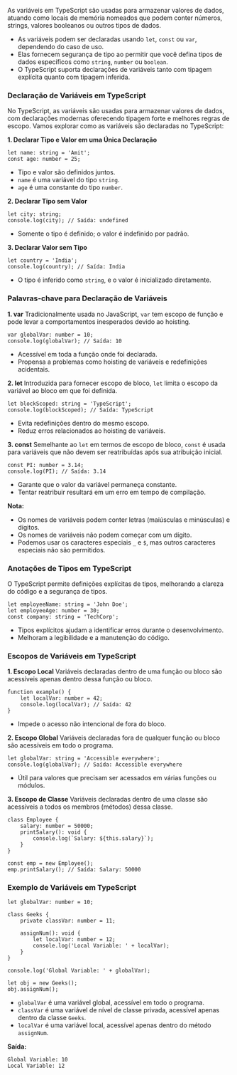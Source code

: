 
As variáveis em TypeScript são usadas para armazenar valores de dados, atuando como locais de memória nomeados que podem conter números, strings, valores booleanos ou outros tipos de dados.

- As variáveis podem ser declaradas usando `let`, `const` ou `var`, dependendo do caso de uso.
- Elas fornecem segurança de tipo ao permitir que você defina tipos de dados específicos como `string`, `number` ou `boolean`.
- O TypeScript suporta declarações de variáveis tanto com tipagem explícita quanto com tipagem inferida.

### **Declaração de Variáveis em TypeScript**

No TypeScript, as variáveis são usadas para armazenar valores de dados, com declarações modernas oferecendo tipagem forte e melhores regras de escopo. Vamos explorar como as variáveis são declaradas no TypeScript:

**1. Declarar Tipo e Valor em uma Única Declaração**

```
let name: string = 'Amit';
const age: number = 25;
```

- Tipo e valor são definidos juntos.
- `name` é uma variável do tipo `string`.
- `age` é uma constante do tipo `number`.

**2. Declarar Tipo sem Valor**

```
let city: string;
console.log(city); // Saída: undefined
```

- Somente o tipo é definido; o valor é indefinido por padrão.


**3. Declarar Valor sem Tipo**

```
let country = 'India';
console.log(country); // Saída: India
```

- O tipo é inferido como `string`, e o valor é inicializado diretamente.

### **Palavras-chave para Declaração de Variáveis**

**1. var** Tradicionalmente usada no JavaScript, `var` tem escopo de função e pode levar a comportamentos inesperados devido ao hoisting.


```
var globalVar: number = 10;
console.log(globalVar); // Saída: 10
```

- Acessível em toda a função onde foi declarada.
- Propensa a problemas como hoisting de variáveis e redefinições acidentais.

**2. let** Introduzida para fornecer escopo de bloco, `let` limita o escopo da variável ao bloco em que foi definida.

```
let blockScoped: string = 'TypeScript';
console.log(blockScoped); // Saída: TypeScript
```

- Evita redefinições dentro do mesmo escopo.
- Reduz erros relacionados ao hoisting de variáveis.

**3. const** Semelhante ao `let` em termos de escopo de bloco, `const` é usada para variáveis que não devem ser reatribuídas após sua atribuição inicial.

```
const PI: number = 3.14;
console.log(PI); // Saída: 3.14
```

- Garante que o valor da variável permaneça constante.
- Tentar reatribuir resultará em um erro em tempo de compilação.

**Nota:**

- Os nomes de variáveis podem conter letras (maiúsculas e minúsculas) e dígitos.
- Os nomes de variáveis não podem começar com um dígito.
- Podemos usar os caracteres especiais `_` e `$`, mas outros caracteres especiais não são permitidos.


### **Anotações de Tipos em TypeScript** 

O TypeScript permite definições explícitas de tipos, melhorando a clareza do código e a segurança de tipos.

```
let employeeName: string = 'John Doe';
let employeeAge: number = 30;
const company: string = 'TechCorp';
```

- Tipos explícitos ajudam a identificar erros durante o desenvolvimento.
- Melhoram a legibilidade e a manutenção do código.

### **Escopos de Variáveis em TypeScript**

**1. Escopo Local** Variáveis declaradas dentro de uma função ou bloco são acessíveis apenas dentro dessa função ou bloco.

```
function example() {
    let localVar: number = 42;
    console.log(localVar); // Saída: 42
}
```

- Impede o acesso não intencional de fora do bloco.
    

**2. Escopo Global** Variáveis declaradas fora de qualquer função ou bloco são acessíveis em todo o programa.

```
let globalVar: string = 'Accessible everywhere';
console.log(globalVar); // Saída: Accessible everywhere
```

- Útil para valores que precisam ser acessados em várias funções ou módulos.

**3. Escopo de Classe** Variáveis declaradas dentro de uma classe são acessíveis a todos os membros (métodos) dessa classe.

```
class Employee {
    salary: number = 50000;
    printSalary(): void {
        console.log(`Salary: ${this.salary}`);
    }
}

const emp = new Employee();
emp.printSalary(); // Saída: Salary: 50000
```

### **Exemplo de Variáveis em TypeScript**

```
let globalVar: number = 10;

class Geeks {
    private classVar: number = 11;

    assignNum(): void {
        let localVar: number = 12;
        console.log('Local Variable: ' + localVar);
    }
}

console.log('Global Variable: ' + globalVar);

let obj = new Geeks();
obj.assignNum();
```

- `globalVar` é uma variável global, acessível em todo o programa.
- `classVar` é uma variável de nível de classe privada, acessível apenas dentro da classe `Geeks`.
- `localVar` é uma variável local, acessível apenas dentro do método `assignNum`.

**Saída:**

```
Global Variable: 10
Local Variable: 12
```





